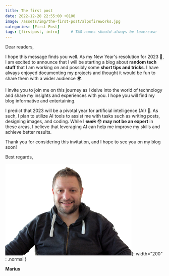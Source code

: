 ```yaml
---
title: The first post
date: 2022-12-28 22:55:00 +0100
image: /assets/img/the-first-post/alpsfireworks.jpg
categories: [First Post]
tags: [firstpost, intro]     # TAG names should always be lowercase
---
```


Dear readers,

I hope this message finds you well. As my New Year's resolution for 2023 🥳, I am excited to announce that I will be starting a blog about **random tech stuff** that I am working on and possibly some **short tips and tricks**. I have always enjoyed documenting my projects and thought it would be fun to share them with a wider audience 🌍.

I invite you to join me on this journey as I delve into the world of technology and share my insights and experiences with you. I hope you will find my blog informative and entertaining.

I predict that 2023 will be a pivotal year for artificial intelligence (AI) 🤖. As such, I plan to utilize AI tools to assist me with tasks such as writing posts, designing images, and coding. While I **~~suck~~** 😳 **may not be an expert** in these areas, I believe that leveraging AI can help me improve my skills and achieve better results.

Thank you for considering this invitation, and I hope to see you on my blog soon!

Best regards,

![Alt text](/assets/img/common/mrwyss_notsquare.png){: width="200" : .normal  }

**Marius**

